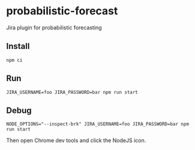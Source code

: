 # probabilistic-forecast

Jira plugin for probabilistic forecasting

## Install

```
npm ci
```

## Run

```
JIRA_USERNAME=foo JIRA_PASSWORD=bar npm run start
```

## Debug

```
NODE_OPTIONS="--inspect-brk" JIRA_USERNAME=foo JIRA_PASSWORD=bar npm run start
```

Then open Chrome dev tools and click the NodeJS icon.
